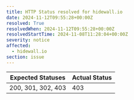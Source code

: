 ```yaml
---
title: HTTP Status resolved for hidewall.io
date: 2024-11-12T09:55:28+00:00Z
resolved: True
resolvedWhen: 2024-11-12T09:55:28+00:00Z
resolvedStartTime: 2024-11-08T11:28:04+00:00Z
severity: notice
affected:
  - hidewall.io
section: issue
---
```


| Expected Statuses | Actual Status  |
|-------------------|----------------|
| 200, 301, 302, 403 | 403 |
